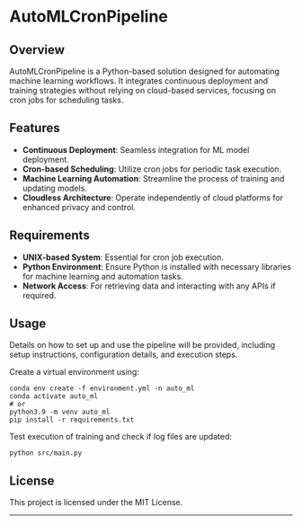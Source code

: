 # AutoMLCronPipeline

## Overview
AutoMLCronPipeline is a Python-based solution designed for automating machine learning workflows. It integrates continuous deployment and training strategies without relying on cloud-based services, focusing on cron jobs for scheduling tasks.

## Features
- **Continuous Deployment**: Seamless integration for ML model deployment.
- **Cron-based Scheduling**: Utilize cron jobs for periodic task execution.
- **Machine Learning Automation**: Streamline the process of training and updating models.
- **Cloudless Architecture**: Operate independently of cloud platforms for enhanced privacy and control.

## Requirements
- **UNIX-based System**: Essential for cron job execution.
- **Python Environment**: Ensure Python is installed with necessary libraries for machine learning and automation tasks.
- **Network Access**: For retrieving data and interacting with any APIs if required.

## Usage
Details on how to set up and use the pipeline will be provided, including setup instructions, configuration details, and execution steps.

Create a virtual environment using:
```
conda env create -f environment.yml -n auto_ml
conda activate auto_ml
# or
python3.9 -m venv auto_ml
pip install -r requirements.txt
```

Test execution of training and check if log files are updated:
```
python src/main.py
```

## License
This project is licensed under the MIT License.

---
